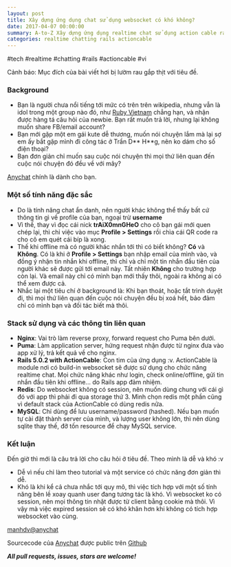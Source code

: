 ```yaml
---
layout: post
title: Xây dựng ứng dụng chat sử dụng websocket có khó không?
date: 2017-04-07 00:00:00
summary: A-to-Z Xây dựng ứng dụng realtime chat sử dụng action cable rails 5
categories: realtime chatting rails actioncable
---
```


#tech #realtime #chatting #rails #actioncable #vi

Cảnh báo: Mục đích của bài viết hơi bị lườm rau gắp thịt với tiêu đề.

### Background

* Bạn là người chưa nổi tiếng tới mức có trên trên wikipedia, nhưng vẫn là idol trong một group nào đó, như [Ruby Vietnam](http://ruby.org.vn/) chẳng hạn, và nhận được hàng tá câu hỏi của newbie. Bạn rất muốn trả lời, nhưng lại không muốn share FB/email account?
* Bạn mới gặp một em gái kute dễ thương, muốn nói chuyện lắm mà lại sợ em ấy bắt gặp mình đi công tác ở Trần D** H**g, nên ko dám cho số điện thoại?
* Bạn đơn giản chỉ muốn sau cuộc nói chuyện thì mọi thứ liên quan đến cuộc nói chuyện đó đều về với mây?

[Anychat](https://anychat.4me.tips/) chính là dành cho bạn.

### Một số tính năng đặc sắc

* Do là tính năng chat ẩn danh, nên người khác không thể thấy bất cứ thông tin gì về profile của bạn, ngoại trừ **username**
* Vì thế, thay vì đọc cái nick **trAiX0mnGHeO** cho cô bạn gái mới quen chép lại, thì chỉ việc vào mục **Profile > Settings** rồi chìa cái QR code ra cho cô em quét cái bíp là xong.
* Thế khi offline mà có người khác nhắn tới thì có biết không? **Có** và **Không**. Có là khi ở **Profile > Settings** bạn nhập email của mình vào, và đồng ý nhận tin nhắn khi offline, thì chỉ và chỉ một tin nhắn đầu tiên của người khác sẽ được gửi tới email này. Tất nhiên **Không** cho trường hợp còn lại. Và email này chỉ có mình bạn mới thấy thôi, ngoài ra không ai có thể xem được cả.
* Nhắc lại một tiêu chí ở background là: Khi bạn thoát, hoặc tắt trình duyệt đi, thì mọi thứ liên quan đến cuộc nói chuyện đều bị xoá hết, bảo đảm chỉ có mình bạn và đối tác biết mà thôi.

### Stack sử dụng và các thông tin liên quan

* **Nginx**: Vai trò làm reverse proxy, forward request cho Puma bên dưới.
* **Puma**: Làm application server, hứng request nhận được từ nginx đưa vào app xử lý, trả kết quả về cho nginx.
* **Rails 5.0.2 with ActionCable**: Con tim của ứng dụng :v. ActionCable là module nơi có build-in websocket sẽ được sử dụng cho chức năng realtime chat. Mọi chức năng khác như login, check online/offline, gửi tin nhắn đầu tiên khi offline... do Rails app đảm nhiệm.
* **Redis**: Do websocket không có session, nên muốn dùng chung với cái gì đó với app thì phải đi qua storage thứ 3. Mình chọn redis một phần cũng vì default stack của ActionCable có dùng redis nữa.
* **MySQL**: Chỉ dùng để lưu username/password (hashed). Nếu bạn muốn tự cài đặt thành server của mình, và lượng user không lớn, thì nên dùng sqlite thay thế, đỡ tốn resource để chạy MySQL service.

### Kết luận

Đến giờ thì mới là câu trả lời cho câu hỏi ở tiêu đề. Theo mình là dễ và khó :v

* Dễ vì nếu chỉ làm theo tutorial và một service có chức năng đơn giản thì dễ.
* Khó là khi kể cả chưa nhắc tới quy mô, thì việc tích hợp với một số tính năng bên lề xoay quanh user đang tương tác là khó. Vì websocket ko có session, nên mọi thông tin nhặt được từ client bằng cookie mà thôi. Vì vậy mà việc expired session sẽ có khó khăn hơn khi không có tích hợp websocket vào cùng.

[manhdv@anychat](https://anychat.4me.tips/rooms/manhdv)

Sourcecode của [Anychat](https://anychat.4me.tips/) được public trên [Github](https://github.com/manhdaovan/anychat)

***All pull requests, issues, stars are welcome!***